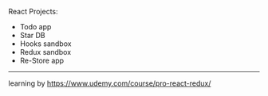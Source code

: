 React Projects:
 * Todo app
 * Star DB
 * Hooks sandbox
 * Redux sandbox
 * Re-Store app
-----------------
learning by https://www.udemy.com/course/pro-react-redux/